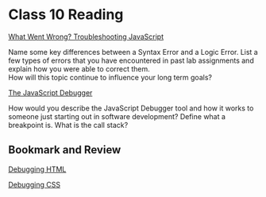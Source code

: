 # Class 10 Reading

[What Went Wrong? Troubleshooting JavaScript](https://developer.mozilla.org/en-US/docs/Learn/JavaScript/First_steps/What_went_wrong)

Name some key differences between a Syntax Error and a Logic
Error.<span style="color: orange"></span> List a few types of errors that you
have encountered in past lab assignments and explain how you were able to
correct them.<span style="color: orange"></span>  
How will this topic continue to influence your long term goals?
<span style="color: orange"></span>

[The JavaScript Debugger](https://developer.mozilla.org/en-US/docs/Learn/Common_questions/What_are_browser_developer_tools#the_javascript_debugger)

How would you describe the JavaScript Debugger tool and how it works to someone
just starting out in software development? <span style="color: orange"></span>
Define what a breakpoint is. <span style="color: orange"></span> What is the
call stack? <span style="color: orange"></span>

## Bookmark and Review

[Debugging HTML](https://developer.mozilla.org/en-US/docs/Learn/HTML/Introduction_to_HTML/Debugging_HTML)

[Debugging CSS](https://developer.mozilla.org/en-US/docs/Learn/CSS/Building_blocks/Debugging_CSS)
